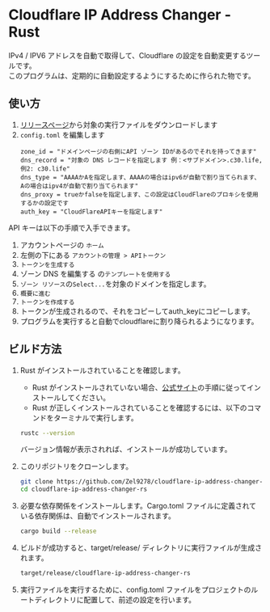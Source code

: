 # Cloudflare IP Address Changer - Rust

IPv4 / IPV6 アドレスを自動で取得して、Cloudflare の設定を自動変更するツールです。  
このプログラムは、定期的に自動設定するようにするために作られた物です。

## 使い方

1. [リリースページ](https://github.com/Zel9278/cloudflare-ip-address-changer-rs/releases/latest)から対象の実行ファイルをダウンロードします
2.  `config.toml` を編集します
    ```
    zone_id = "ドメインページの右側にAPI ゾーン IDがあるのでそれを持ってきます"
    dns_record = "対象の DNS レコードを指定します 例：<サブドメイン>.c30.life, 例2: c30.life"
    dns_type = "AAAAかAを指定します、AAAAの場合はipv6が自動で割り当てられます、Aの場合はipv4が自動で割り当てられます"
    dns_proxy = trueかfalseを指定します、この設定はCloudFlareのプロキシを使用するかの設定です
    auth_key = "CloudFlareAPIキーを指定します"
    ```
  API キーは以下の手順で入手できます。
  1. アカウントページの `ホーム`
  2. 左側の下にある `アカウントの管理 > APIトークン`
  3. `トークンを生成する`
  4. ゾーン DNS を編集する の`テンプレートを使用する`
  5. `ゾーン リソース`の`Select...`を対象のドメインを指定します。
  6. `概要に進む`
  7. `トークンを作成する`
  9. トークンが生成されるので、それをコピーしてauth_keyにコピーします。
3. プログラムを実行すると自動でcloudflareに割り降られるようになります。

## ビルド方法

1. Rust がインストールされていることを確認します。
   - Rust がインストールされていない場合、[公式サイト](https://rust-lang.org/)の手順に従ってインストールしてください。
   - Rust が正しくインストールされていることを確認するには、以下のコマンドをターミナルで実行します。

    ```bash
    rustc --version
    ```
    バージョン情報が表示されれば、インストールが成功しています。
2. このリポジトリをクローンします。

    ```bash
    git clone https://github.com/Zel9278/cloudflare-ip-address-changer-rs.git
    cd cloudflare-ip-address-changer-rs
    ```
3. 必要な依存関係をインストールします。Cargo.toml ファイルに定義されている依存関係は、自動でインストールされます。

    ```bash
    cargo build --release
    ```
4. ビルドが成功すると、target/release/ ディレクトリに実行ファイルが生成されます。

    ```bash
    target/release/cloudflare-ip-address-changer-rs
    ```
5. 実行ファイルを実行するために、config.toml ファイルをプロジェクトのルートディレクトリに配置して、前述の設定を行います。
